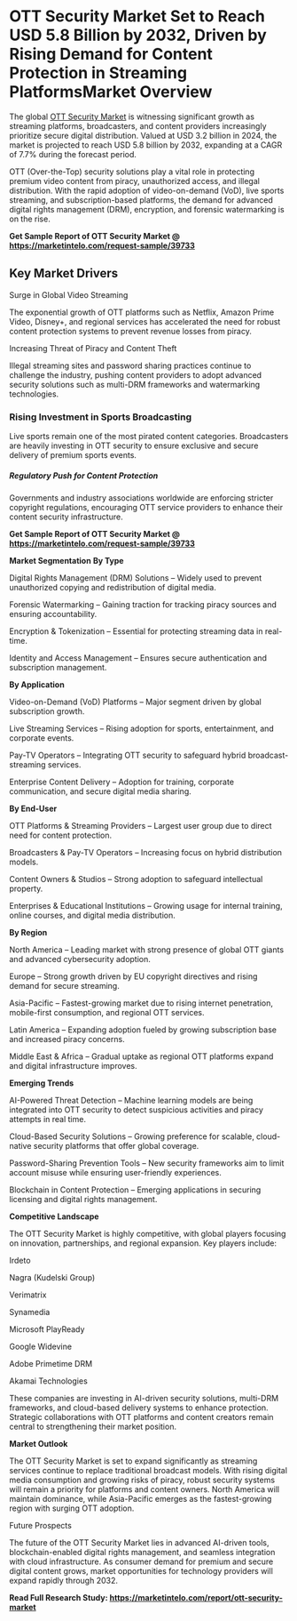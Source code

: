 # OTT Security Market Set to Reach USD 5.8 Billion by 2032, Driven by Rising Demand for Content Protection in Streaming PlatformsMarket Overview

The global [OTT Security Market](https://marketintelo.com/report/ott-security-market) is witnessing significant growth as streaming platforms, broadcasters, and content providers increasingly prioritize secure digital distribution. Valued at USD 3.2 billion in 2024, the market is projected to reach USD 5.8 billion by 2032, expanding at a CAGR of 7.7% during the forecast period.

OTT (Over-the-Top) security solutions play a vital role in protecting premium video content from piracy, unauthorized access, and illegal distribution. With the rapid adoption of video-on-demand (VoD), live sports streaming, and subscription-based platforms, the demand for advanced digital rights management (DRM), encryption, and forensic watermarking is on the rise.

**Get Sample Report of OTT Security Market @ https://marketintelo.com/request-sample/39733**

## Key Market Drivers
Surge in Global Video Streaming

The exponential growth of OTT platforms such as Netflix, Amazon Prime Video, Disney+, and regional services has accelerated the need for robust content protection systems to prevent revenue losses from piracy.

Increasing Threat of Piracy and Content Theft

Illegal streaming sites and password sharing practices continue to challenge the industry, pushing content providers to adopt advanced security solutions such as multi-DRM frameworks and watermarking technologies.

### Rising Investment in Sports Broadcasting

Live sports remain one of the most pirated content categories. Broadcasters are heavily investing in OTT security to ensure exclusive and secure delivery of premium sports events.

##### Regulatory Push for Content Protection

Governments and industry associations worldwide are enforcing stricter copyright regulations, encouraging OTT service providers to enhance their content security infrastructure.

**Get Sample Report of OTT Security Market @ https://marketintelo.com/request-sample/39733**

**Market Segmentation**
**By Type**

Digital Rights Management (DRM) Solutions – Widely used to prevent unauthorized copying and redistribution of digital media.

Forensic Watermarking – Gaining traction for tracking piracy sources and ensuring accountability.

Encryption & Tokenization – Essential for protecting streaming data in real-time.

Identity and Access Management – Ensures secure authentication and subscription management.

**By Application**

Video-on-Demand (VoD) Platforms – Major segment driven by global subscription growth.

Live Streaming Services – Rising adoption for sports, entertainment, and corporate events.

Pay-TV Operators – Integrating OTT security to safeguard hybrid broadcast-streaming services.

Enterprise Content Delivery – Adoption for training, corporate communication, and secure digital media sharing.

**By End-User**

OTT Platforms & Streaming Providers – Largest user group due to direct need for content protection.

Broadcasters & Pay-TV Operators – Increasing focus on hybrid distribution models.

Content Owners & Studios – Strong adoption to safeguard intellectual property.

Enterprises & Educational Institutions – Growing usage for internal training, online courses, and digital media distribution.

**By Region**

North America – Leading market with strong presence of global OTT giants and advanced cybersecurity adoption.

Europe – Strong growth driven by EU copyright directives and rising demand for secure streaming.

Asia-Pacific – Fastest-growing market due to rising internet penetration, mobile-first consumption, and regional OTT services.

Latin America – Expanding adoption fueled by growing subscription base and increased piracy concerns.

Middle East & Africa – Gradual uptake as regional OTT platforms expand and digital infrastructure improves.

**Emerging Trends**

AI-Powered Threat Detection – Machine learning models are being integrated into OTT security to detect suspicious activities and piracy attempts in real time.

Cloud-Based Security Solutions – Growing preference for scalable, cloud-native security platforms that offer global coverage.

Password-Sharing Prevention Tools – New security frameworks aim to limit account misuse while ensuring user-friendly experiences.

Blockchain in Content Protection – Emerging applications in securing licensing and digital rights management.

**Competitive Landscape**

The OTT Security Market is highly competitive, with global players focusing on innovation, partnerships, and regional expansion. Key players include:

Irdeto

Nagra (Kudelski Group)

Verimatrix

Synamedia

Microsoft PlayReady

Google Widevine

Adobe Primetime DRM

Akamai Technologies

These companies are investing in AI-driven security solutions, multi-DRM frameworks, and cloud-based delivery systems to enhance protection. Strategic collaborations with OTT platforms and content creators remain central to strengthening their market position.

**Market Outlook**

The OTT Security Market is set to expand significantly as streaming services continue to replace traditional broadcast models. With rising digital media consumption and growing risks of piracy, robust security systems will remain a priority for platforms and content owners. North America will maintain dominance, while Asia-Pacific emerges as the fastest-growing region with surging OTT adoption.

Future Prospects

The future of the OTT Security Market lies in advanced AI-driven tools, blockchain-enabled digital rights management, and seamless integration with cloud infrastructure. As consumer demand for premium and secure digital content grows, market opportunities for technology providers will expand rapidly through 2032.

**Read Full Research Study: https://marketintelo.com/report/ott-security-market**
